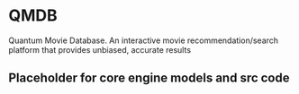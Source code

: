 # QMDB
Quantum Movie Database. An interactive movie recommendation/search platform that provides unbiased, accurate results

## Placeholder for core engine models and src code